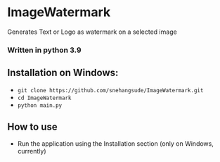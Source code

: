 # ImageWatermark
Generates Text or Logo as watermark on a selected image

### Written in python 3.9 

## Installation on Windows:
* `git clone https://github.com/snehangsude/ImageWatermark.git`
* `cd ImageWatermark`
* `python main.py`

## How to use

* Run the application using the Installation section (only on Windows, currently)
